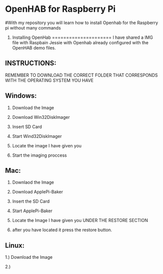 OpenHAB for Raspberry Pi
=========================
#With my repository you will learn how to install Openhab for the Raspberry pi without many commands

1. Installing OpenHab
=====================
I have shared a IMG file with Raspbain Jessie with Openhab already configured with the OpenHAB demo files.

INSTRUCTIONS:
--------------

REMEMBER TO DOWNLOAD THE CORRECT FOLDER THAT CORRESPONDS WITH THE OPERATING SYSTEM YOU HAVE

Windows:
---------

1. Download the Image

2. Download Win32DiskImager

3. Insert SD Card

4. Start Wind32DiskImager

5. Locate the image I have given you

6. Start the imaging proccess

Mac:
----

1. Downlaod the Image

2. Download ApplePi-Baker

3. Insert the SD Card

4. Start ApplePi-Baker

5. Locate the Image I have given you UNDER THE RESTORE SECTION

6. after you have located it press the restore button.

Linux:
------

1.) Download the Image

2.) 
